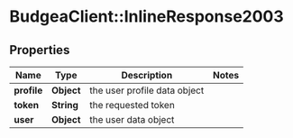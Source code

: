 # BudgeaClient::InlineResponse2003

## Properties
Name | Type | Description | Notes
------------ | ------------- | ------------- | -------------
**profile** | **Object** | the user profile data object | 
**token** | **String** | the requested token | 
**user** | **Object** | the user data object | 


